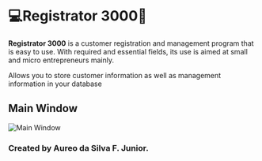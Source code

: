 # 💻Registrator 3000💾

**Registrator 3000** is a customer registration and management program that is easy to use. With required and essential fields, its use is aimed at small and micro entrepreneurs mainly.

Allows you to store customer information as well as management information in your database

## Main Window
![Main Window](https://i.imgur.com/E3aRAtx.png)

### Created by Aureo da Silva F. Junior.
